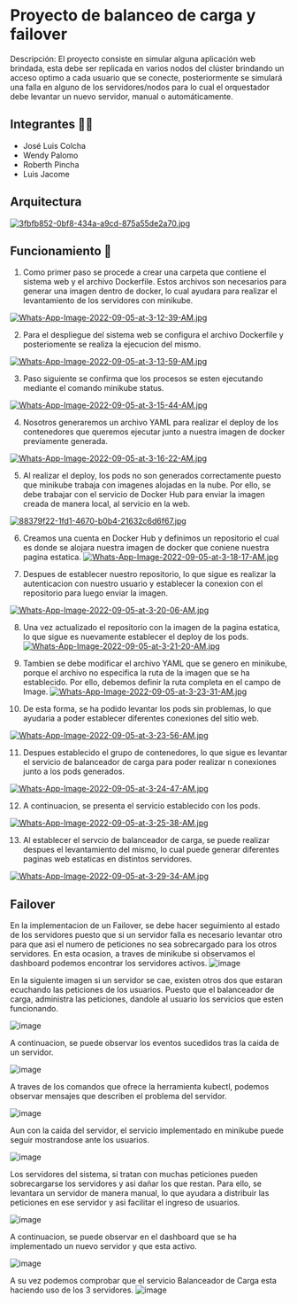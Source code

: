 # Proyecto de balanceo de carga y failover
Descripción: El proyecto consiste en simular alguna aplicación web brindada, esta debe ser replicada en varios nodos del clúster brindando un acceso optimo a cada
usuario que se conecte, posteriormente se simulará una falla en alguno de los servidores/nodos para lo cual el orquestador
debe levantar un nuevo servidor, manual o automáticamente.

## Integrantes :frowning_man:
- José Luis Colcha
- Wendy Palomo
- Roberth Pincha
- Luis Jacome

## Arquitectura

[![3fbfb852-0bf8-434a-a9cd-875a55de2a70.jpg](https://i.postimg.cc/wTF6r56c/3fbfb852-0bf8-434a-a9cd-875a55de2a70.jpg)](https://postimg.cc/rK0X0rRK)

## Funcionamiento 📌
1. Como primer paso se procede a crear una carpeta que contiene el sistema web y el archivo Dockerfile. Estos archivos son necesarios para generar una imagen dentro de docker, lo cual ayudara para realizar el levantamiento de los servidores con minikube.

[![Whats-App-Image-2022-09-05-at-3-12-39-AM.jpg](https://i.postimg.cc/xd68Zg7L/Whats-App-Image-2022-09-05-at-3-12-39-AM.jpg)](https://postimg.cc/QBWj9gjM)

2. Para el despliegue del sistema web se configura el archivo Dockerfile y posteriomente se realiza la ejecucion del mismo.

[![Whats-App-Image-2022-09-05-at-3-13-59-AM.jpg](https://i.postimg.cc/NjfxSGfV/Whats-App-Image-2022-09-05-at-3-13-59-AM.jpg)](https://postimg.cc/SJ38zh97)

3. Paso siguiente se confirma que los procesos se esten ejecutando mediante el comando minikube status.

[![Whats-App-Image-2022-09-05-at-3-15-44-AM.jpg](https://i.postimg.cc/jjN0wh0y/Whats-App-Image-2022-09-05-at-3-15-44-AM.jpg)](https://postimg.cc/qtkZWy77)

4. Nosotros generaremos un archivo YAML para realizar el deploy de los contenedores que queremos ejecutar junto a nuestra imagen de docker previamente generada.

[![Whats-App-Image-2022-09-05-at-3-16-22-AM.jpg](https://i.postimg.cc/8546GM5V/Whats-App-Image-2022-09-05-at-3-16-22-AM.jpg)](https://postimg.cc/VrS6BSn7)

5. Al realizar el deploy, los pods no son generados correctamente puesto que minikube trabaja con imagenes alojadas en la nube. Por ello, se debe trabajar con el servicio de Docker Hub para enviar la imagen creada de manera local, al servicio en la web.

[![88379f22-1fd1-4670-b0b4-21632c6d6f67.jpg](https://i.postimg.cc/j5xwdcLS/88379f22-1fd1-4670-b0b4-21632c6d6f67.jpg)](https://postimg.cc/sBLDTpYk)

6. Creamos una cuenta en Docker Hub y definimos un repositorio el cual es donde se alojara nuestra imagen de docker que coniene nuestra pagina estatica.
[![Whats-App-Image-2022-09-05-at-3-18-17-AM.jpg](https://i.postimg.cc/RFGxTVPR/Whats-App-Image-2022-09-05-at-3-18-17-AM.jpg)](https://postimg.cc/r0dHVc20)

7. Despues de establecer nuestro repositorio, lo que sigue es realizar la autenticacion con nuestro usuario y establecer la conexion con el repositorio para luego enviar la imagen.

[![Whats-App-Image-2022-09-05-at-3-20-06-AM.jpg](https://i.postimg.cc/QdLNCCv9/Whats-App-Image-2022-09-05-at-3-20-06-AM.jpg)](https://postimg.cc/svcC0jjs)

8. Una vez actualizado el repositorio con la imagen de la pagina estatica, lo que sigue es nuevamente establecer el deploy de los pods.
[![Whats-App-Image-2022-09-05-at-3-21-20-AM.jpg](https://i.postimg.cc/SKPm0KLx/Whats-App-Image-2022-09-05-at-3-21-20-AM.jpg)](https://postimg.cc/gw3C8mBC)

9. Tambien se debe modificar el archivo YAML que se genero en minikube, porque el archivo no especifica la ruta de la imagen que se ha establecido. Por ello, debemos definir la ruta completa en el campo de Image.
[![Whats-App-Image-2022-09-05-at-3-23-31-AM.jpg](https://i.postimg.cc/MHNP0vQg/Whats-App-Image-2022-09-05-at-3-23-31-AM.jpg)](https://postimg.cc/Mf0mqZtY)

10. De esta forma, se ha podido levantar los pods sin problemas, lo que ayudaria a poder establecer diferentes conexiones del sitio web. 

[![Whats-App-Image-2022-09-05-at-3-23-56-AM.jpg](https://i.postimg.cc/yNGLCDfx/Whats-App-Image-2022-09-05-at-3-23-56-AM.jpg)](https://postimg.cc/PLmWm5nn)

11. Despues establecido el grupo de contenedores, lo que sigue es levantar el servicio de balanceador de carga para poder realizar n conexiones junto a los pods generados.

[![Whats-App-Image-2022-09-05-at-3-24-47-AM.jpg](https://i.postimg.cc/GhMY5Zgh/Whats-App-Image-2022-09-05-at-3-24-47-AM.jpg)](https://postimg.cc/crnrK5NV)

12. A continuacion, se presenta el servicio establecido con los pods.

[![Whats-App-Image-2022-09-05-at-3-25-38-AM.jpg](https://i.postimg.cc/jq3S0tT9/Whats-App-Image-2022-09-05-at-3-25-38-AM.jpg)](https://postimg.cc/K4L2tXRr)

13. Al establecer el servcio de balanceador de carga, se puede realizar despues el levantamiento del mismo, lo cual puede generar diferentes paginas web estaticas en distintos servidores.

[![Whats-App-Image-2022-09-05-at-3-29-34-AM.jpg](https://i.postimg.cc/Ghc3ytQH/Whats-App-Image-2022-09-05-at-3-29-34-AM.jpg)](https://postimg.cc/0rBqg8hs)

## Failover

En la implementacion de un Failover, se debe hacer seguimiento al estado de los servidores puesto que si un servidor falla es necesario levantar otro para que asi el numero de peticiones no sea sobrecargado para los otros servidores. En esta ocasion, a traves de minikube si observamos el dashboard podemos encontrar los servidores activos.
![image](https://user-images.githubusercontent.com/58041699/188496714-397d6e8b-b954-43f2-97ac-fb3e02408078.png)

En la siguiente imagen si un servidor se cae, existen otros dos que estaran ecuchando las peticiones de los usuarios. Puesto que el balanceador de carga, administra las peticiones, dandole al usuario los servicios que esten funcionando.

![image](https://user-images.githubusercontent.com/58041699/188496944-e760d7bd-d924-4619-87b3-d10ad0373edd.png)

A continuacion, se puede observar los eventos sucedidos tras la caida de un servidor.

![image](https://user-images.githubusercontent.com/58041699/188497240-446917cc-edce-4e50-b881-29f39c72a284.png)

 A traves de los comandos que ofrece la herramienta kubectl, podemos observar mensajes que describen el problema del servidor.

![image](https://user-images.githubusercontent.com/58041699/188497315-be5f2c1b-4b0c-4059-b66d-51192c51cf43.png)

Aun con la caida del servidor, el servicio implementado en minikube puede seguir mostrandose ante los usuarios.

![image](https://user-images.githubusercontent.com/58041699/188497900-96deea7a-465e-42c3-b05b-f72be4adf636.png)

Los servidores del sistema, si tratan con muchas peticiones pueden sobrecargarse los servidores y asi dañar los que restan. Para ello, se levantara un servidor de manera manual, lo que ayudara a distribuir las peticiones en ese servidor y asi facilitar el ingreso de usuarios.

![image](https://user-images.githubusercontent.com/58041699/188499473-830f4fcc-b3fa-4d60-ac15-85a44d98aa1f.png)

A continuacion, se puede observar en el dashboard que se ha implementado un nuevo servidor y que esta activo.

![image](https://user-images.githubusercontent.com/58041699/188499610-fb933340-9f6d-4111-8075-7f84b24d2951.png)

A su vez podemos comprobar que el servicio Balanceador de Carga esta haciendo uso de los 3 servidores.
![image](https://user-images.githubusercontent.com/58041699/188499764-4090576d-3103-4008-b135-3b84c3103faf.png)


